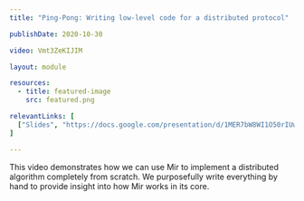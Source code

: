 ```yaml
---
title: "Ping-Pong: Writing low-level code for a distributed protocol"

publishDate: 2020-10-30

video: Vmt3ZeKIJIM

layout: module

resources:
  - title: featured-image
    src: featured.png

relevantLinks: [
  ["Slides", "https://docs.google.com/presentation/d/1MER7bW8WI1O50rIUwUg90xGtobRWolvJFwwxquyhaEs/"], ["Mir repository", "https://github.com/filecoin-project/mir"]
]

---
```


This video demonstrates how we can use Mir to implement a distributed algorithm completely from scratch. We purposefully write everything by hand to provide insight into how Mir works in its core.

<!--more-->
